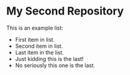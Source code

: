# My Second Repository

This is an example list:
* First item in list.
* Second item in list.
* Last item in the list.
* Just kidding this is the last!
* No seriously this one is the last. 